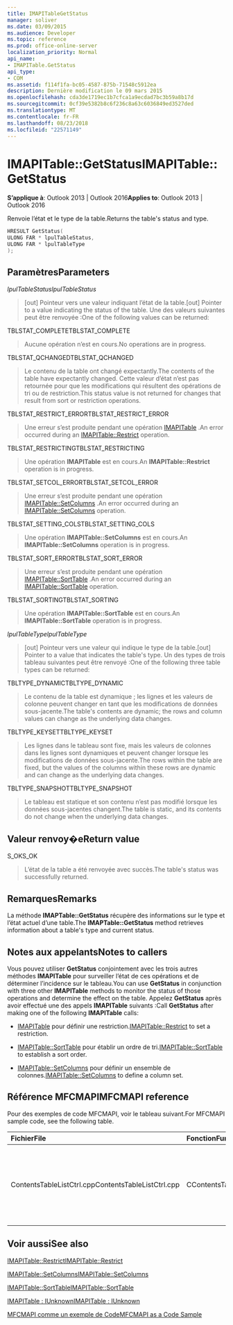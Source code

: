 ```yaml
---
title: IMAPITableGetStatus
manager: soliver
ms.date: 03/09/2015
ms.audience: Developer
ms.topic: reference
ms.prod: office-online-server
localization_priority: Normal
api_name:
- IMAPITable.GetStatus
api_type:
- COM
ms.assetid: f114f1fa-bc05-4587-875b-71548c5912ea
description: Dernière modification le 09 mars 2015
ms.openlocfilehash: cda3de1719ec1b7cfca1a9ecdad7bc3b59a8b17d
ms.sourcegitcommit: 0cf39e5382b8c6f236c8a63c6036849ed3527ded
ms.translationtype: MT
ms.contentlocale: fr-FR
ms.lasthandoff: 08/23/2018
ms.locfileid: "22571149"
---
```

# <a name="imapitablegetstatus"></a><span data-ttu-id="16394-103">IMAPITable::GetStatus</span><span class="sxs-lookup"><span data-stu-id="16394-103">IMAPITable::GetStatus</span></span>

  
  
<span data-ttu-id="16394-104">**S’applique à**: Outlook 2013 | Outlook 2016</span><span class="sxs-lookup"><span data-stu-id="16394-104">**Applies to**: Outlook 2013 | Outlook 2016</span></span> 
  
<span data-ttu-id="16394-105">Renvoie l’état et le type de la table.</span><span class="sxs-lookup"><span data-stu-id="16394-105">Returns the table's status and type.</span></span>
  
```cpp
HRESULT GetStatus(
ULONG FAR * lpulTableStatus,
ULONG FAR * lpulTableType
);
```

## <a name="parameters"></a><span data-ttu-id="16394-106">Paramètres</span><span class="sxs-lookup"><span data-stu-id="16394-106">Parameters</span></span>

 <span data-ttu-id="16394-107">_lpulTableStatus_</span><span class="sxs-lookup"><span data-stu-id="16394-107">_lpulTableStatus_</span></span>
  
> <span data-ttu-id="16394-108">[out] Pointeur vers une valeur indiquant l’état de la table.</span><span class="sxs-lookup"><span data-stu-id="16394-108">[out] Pointer to a value indicating the status of the table.</span></span> <span data-ttu-id="16394-109">Une des valeurs suivantes peut être renvoyée :</span><span class="sxs-lookup"><span data-stu-id="16394-109">One of the following values can be returned:</span></span>
    
<span data-ttu-id="16394-110">TBLSTAT_COMPLETE</span><span class="sxs-lookup"><span data-stu-id="16394-110">TBLSTAT_COMPLETE</span></span> 
  
> <span data-ttu-id="16394-111">Aucune opération n’est en cours.</span><span class="sxs-lookup"><span data-stu-id="16394-111">No operations are in progress.</span></span>
    
<span data-ttu-id="16394-112">TBLSTAT_QCHANGED</span><span class="sxs-lookup"><span data-stu-id="16394-112">TBLSTAT_QCHANGED</span></span> 
  
> <span data-ttu-id="16394-113">Le contenu de la table ont changé expectantly.</span><span class="sxs-lookup"><span data-stu-id="16394-113">The contents of the table have expectantly changed.</span></span> <span data-ttu-id="16394-114">Cette valeur d’état n’est pas retournée pour que les modifications qui résultent des opérations de tri ou de restriction.</span><span class="sxs-lookup"><span data-stu-id="16394-114">This status value is not returned for changes that result from sort or restriction operations.</span></span>
    
<span data-ttu-id="16394-115">TBLSTAT_RESTRICT_ERROR</span><span class="sxs-lookup"><span data-stu-id="16394-115">TBLSTAT_RESTRICT_ERROR</span></span> 
  
> <span data-ttu-id="16394-116">Une erreur s’est produite pendant une opération [IMAPITable](imapitable-restrict.md) .</span><span class="sxs-lookup"><span data-stu-id="16394-116">An error occurred during an [IMAPITable::Restrict](imapitable-restrict.md) operation.</span></span> 
    
<span data-ttu-id="16394-117">TBLSTAT_RESTRICTING</span><span class="sxs-lookup"><span data-stu-id="16394-117">TBLSTAT_RESTRICTING</span></span> 
  
> <span data-ttu-id="16394-118">Une opération **IMAPITable** est en cours.</span><span class="sxs-lookup"><span data-stu-id="16394-118">An **IMAPITable::Restrict** operation is in progress.</span></span> 
    
<span data-ttu-id="16394-119">TBLSTAT_SETCOL_ERROR</span><span class="sxs-lookup"><span data-stu-id="16394-119">TBLSTAT_SETCOL_ERROR</span></span> 
  
> <span data-ttu-id="16394-120">Une erreur s’est produite pendant une opération [IMAPITable::SetColumns](imapitable-setcolumns.md) .</span><span class="sxs-lookup"><span data-stu-id="16394-120">An error occurred during an [IMAPITable::SetColumns](imapitable-setcolumns.md) operation.</span></span> 
    
<span data-ttu-id="16394-121">TBLSTAT_SETTING_COLS</span><span class="sxs-lookup"><span data-stu-id="16394-121">TBLSTAT_SETTING_COLS</span></span> 
  
> <span data-ttu-id="16394-122">Une opération **IMAPITable::SetColumns** est en cours.</span><span class="sxs-lookup"><span data-stu-id="16394-122">An **IMAPITable::SetColumns** operation is in progress.</span></span> 
    
<span data-ttu-id="16394-123">TBLSTAT_SORT_ERROR</span><span class="sxs-lookup"><span data-stu-id="16394-123">TBLSTAT_SORT_ERROR</span></span> 
  
> <span data-ttu-id="16394-124">Une erreur s’est produite pendant une opération [IMAPITable::SortTable](imapitable-sorttable.md) .</span><span class="sxs-lookup"><span data-stu-id="16394-124">An error occurred during an [IMAPITable::SortTable](imapitable-sorttable.md) operation.</span></span> 
    
<span data-ttu-id="16394-125">TBLSTAT_SORTING</span><span class="sxs-lookup"><span data-stu-id="16394-125">TBLSTAT_SORTING</span></span> 
  
> <span data-ttu-id="16394-126">Une opération **IMAPITable::SortTable** est en cours.</span><span class="sxs-lookup"><span data-stu-id="16394-126">An **IMAPITable::SortTable** operation is in progress.</span></span> 
    
 <span data-ttu-id="16394-127">_lpulTableType_</span><span class="sxs-lookup"><span data-stu-id="16394-127">_lpulTableType_</span></span>
  
> <span data-ttu-id="16394-128">[out] Pointeur vers une valeur qui indique le type de la table.</span><span class="sxs-lookup"><span data-stu-id="16394-128">[out] Pointer to a value that indicates the table's type.</span></span> <span data-ttu-id="16394-129">Un des types de trois tableau suivantes peut être renvoyé :</span><span class="sxs-lookup"><span data-stu-id="16394-129">One of the following three table types can be returned:</span></span>
    
<span data-ttu-id="16394-130">TBLTYPE_DYNAMIC</span><span class="sxs-lookup"><span data-stu-id="16394-130">TBLTYPE_DYNAMIC</span></span> 
  
> <span data-ttu-id="16394-131">Le contenu de la table est dynamique ; les lignes et les valeurs de colonne peuvent changer en tant que les modifications de données sous-jacente.</span><span class="sxs-lookup"><span data-stu-id="16394-131">The table's contents are dynamic; the rows and column values can change as the underlying data changes.</span></span>
    
<span data-ttu-id="16394-132">TBLTYPE_KEYSET</span><span class="sxs-lookup"><span data-stu-id="16394-132">TBLTYPE_KEYSET</span></span> 
  
> <span data-ttu-id="16394-133">Les lignes dans le tableau sont fixe, mais les valeurs de colonnes dans les lignes sont dynamiques et peuvent changer lorsque les modifications de données sous-jacente.</span><span class="sxs-lookup"><span data-stu-id="16394-133">The rows within the table are fixed, but the values of the columns within these rows are dynamic and can change as the underlying data changes.</span></span>
    
<span data-ttu-id="16394-134">TBLTYPE_SNAPSHOT</span><span class="sxs-lookup"><span data-stu-id="16394-134">TBLTYPE_SNAPSHOT</span></span> 
  
> <span data-ttu-id="16394-135">Le tableau est statique et son contenu n’est pas modifié lorsque les données sous-jacentes changent.</span><span class="sxs-lookup"><span data-stu-id="16394-135">The table is static, and its contents do not change when the underlying data changes.</span></span>
    
## <a name="return-value"></a><span data-ttu-id="16394-136">Valeur renvoy�e</span><span class="sxs-lookup"><span data-stu-id="16394-136">Return value</span></span>

<span data-ttu-id="16394-137">S_OK</span><span class="sxs-lookup"><span data-stu-id="16394-137">S_OK</span></span> 
  
> <span data-ttu-id="16394-138">L’état de la table a été renvoyée avec succès.</span><span class="sxs-lookup"><span data-stu-id="16394-138">The table's status was successfully returned.</span></span>
    
## <a name="remarks"></a><span data-ttu-id="16394-139">Remarques</span><span class="sxs-lookup"><span data-stu-id="16394-139">Remarks</span></span>

<span data-ttu-id="16394-140">La méthode **IMAPTable::GetStatus** récupère des informations sur le type et l’état actuel d’une table.</span><span class="sxs-lookup"><span data-stu-id="16394-140">The **IMAPTable::GetStatus** method retrieves information about a table's type and current status.</span></span> 
  
## <a name="notes-to-callers"></a><span data-ttu-id="16394-141">Notes aux appelants</span><span class="sxs-lookup"><span data-stu-id="16394-141">Notes to callers</span></span>

<span data-ttu-id="16394-142">Vous pouvez utiliser **GetStatus** conjointement avec les trois autres méthodes **IMAPITable** pour surveiller l’état de ces opérations et de déterminer l’incidence sur le tableau.</span><span class="sxs-lookup"><span data-stu-id="16394-142">You can use **GetStatus** in conjunction with three other **IMAPITable** methods to monitor the status of those operations and determine the effect on the table.</span></span> <span data-ttu-id="16394-143">Appelez **GetStatus** après avoir effectué une des appels **IMAPITable** suivants :</span><span class="sxs-lookup"><span data-stu-id="16394-143">Call **GetStatus** after making one of the following **IMAPITable** calls:</span></span> 
  
- <span data-ttu-id="16394-144">[IMAPITable](imapitable-restrict.md) pour définir une restriction.</span><span class="sxs-lookup"><span data-stu-id="16394-144">[IMAPITable::Restrict](imapitable-restrict.md) to set a restriction.</span></span> 
    
- <span data-ttu-id="16394-145">[IMAPITable::SortTable](imapitable-sorttable.md) pour établir un ordre de tri.</span><span class="sxs-lookup"><span data-stu-id="16394-145">[IMAPITable::SortTable](imapitable-sorttable.md) to establish a sort order.</span></span> 
    
- <span data-ttu-id="16394-146">[IMAPITable::SetColumns](imapitable-setcolumns.md) pour définir un ensemble de colonnes.</span><span class="sxs-lookup"><span data-stu-id="16394-146">[IMAPITable::SetColumns](imapitable-setcolumns.md) to define a column set.</span></span> 
    
## <a name="mfcmapi-reference"></a><span data-ttu-id="16394-147">Référence MFCMAPI</span><span class="sxs-lookup"><span data-stu-id="16394-147">MFCMAPI reference</span></span>

<span data-ttu-id="16394-148">Pour des exemples de code MFCMAPI, voir le tableau suivant.</span><span class="sxs-lookup"><span data-stu-id="16394-148">For MFCMAPI sample code, see the following table.</span></span>
  
|<span data-ttu-id="16394-149">**Fichier**</span><span class="sxs-lookup"><span data-stu-id="16394-149">**File**</span></span>|<span data-ttu-id="16394-150">**Fonction**</span><span class="sxs-lookup"><span data-stu-id="16394-150">**Function**</span></span>|<span data-ttu-id="16394-151">**Commentaire**</span><span class="sxs-lookup"><span data-stu-id="16394-151">**Comment**</span></span>|
|:-----|:-----|:-----|
|<span data-ttu-id="16394-152">ContentsTableListCtrl.cpp</span><span class="sxs-lookup"><span data-stu-id="16394-152">ContentsTableListCtrl.cpp</span></span>  <br/> |<span data-ttu-id="16394-153">CContentsTableListCtrl::GetStatus</span><span class="sxs-lookup"><span data-stu-id="16394-153">CContentsTableListCtrl::GetStatus</span></span>  <br/> |<span data-ttu-id="16394-154">MFCMAPI utilise la méthode **IMAPITable::GetStatus** pour indiquer l’état d’une table.</span><span class="sxs-lookup"><span data-stu-id="16394-154">MFCMAPI uses the **IMAPITable::GetStatus** method to report the status of a table.</span></span>  <br/> |
   
## <a name="see-also"></a><span data-ttu-id="16394-155">Voir aussi</span><span class="sxs-lookup"><span data-stu-id="16394-155">See also</span></span>



[<span data-ttu-id="16394-156">IMAPITable::Restrict</span><span class="sxs-lookup"><span data-stu-id="16394-156">IMAPITable::Restrict</span></span>](imapitable-restrict.md)
  
[<span data-ttu-id="16394-157">IMAPITable::SetColumns</span><span class="sxs-lookup"><span data-stu-id="16394-157">IMAPITable::SetColumns</span></span>](imapitable-setcolumns.md)
  
[<span data-ttu-id="16394-158">IMAPITable::SortTable</span><span class="sxs-lookup"><span data-stu-id="16394-158">IMAPITable::SortTable</span></span>](imapitable-sorttable.md)
  
[<span data-ttu-id="16394-159">IMAPITable : IUnknown</span><span class="sxs-lookup"><span data-stu-id="16394-159">IMAPITable : IUnknown</span></span>](imapitableiunknown.md)


[<span data-ttu-id="16394-160">MFCMAPI comme un exemple de Code</span><span class="sxs-lookup"><span data-stu-id="16394-160">MFCMAPI as a Code Sample</span></span>](mfcmapi-as-a-code-sample.md)

